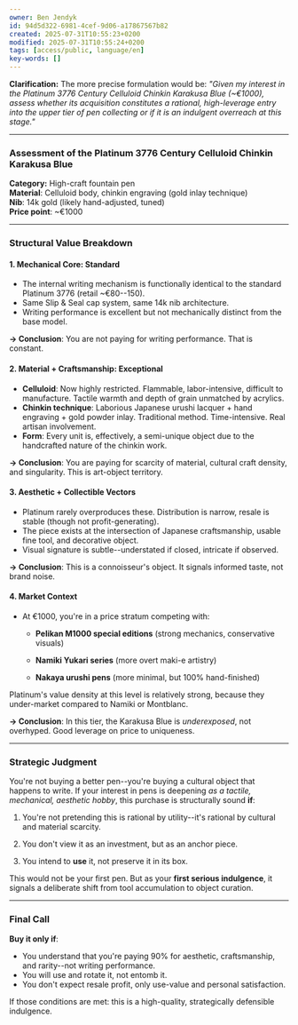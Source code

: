 ```yaml
---
owner: Ben Jendyk
id: 94d5d322-6981-4cef-9d06-a17867567b82
created: 2025-07-31T10:55:23+0200
modified: 2025-07-31T10:55:24+0200
tags: [access/public, language/en]
key-words: []
---
```


**Clarification:** The more precise formulation would be: _"Given my interest in the Platinum 3776 Century Celluloid Chinkin Karakusa Blue (~€1000), assess whether its acquisition constitutes a rational, high-leverage entry into the upper tier of pen collecting or if it is an indulgent overreach at this stage."_
* * *

### Assessment of the Platinum 3776 Century Celluloid Chinkin Karakusa Blue

**Category:** High-craft fountain pen  
**Material**: Celluloid body, chinkin engraving (gold inlay technique)  
**Nib**: 14k gold (likely hand-adjusted, tuned)  
**Price point**: ~€1000

* * *

### Structural Value Breakdown

#### 1. **Mechanical Core: Standard**

- The internal writing mechanism is functionally identical to the standard Platinum 3776 (retail ~€80--150).
- Same Slip & Seal cap system, same 14k nib architecture.
- Writing performance is excellent but not mechanically distinct from the base model.

**→ Conclusion**: You are not paying for writing performance. That is constant.

#### 2. **Material + Craftsmanship: Exceptional**
- **Celluloid**: Now highly restricted. Flammable, labor-intensive, difficult to manufacture. Tactile warmth and depth of grain unmatched by acrylics.
- **Chinkin technique**: Laborious Japanese urushi lacquer + hand engraving + gold powder inlay. Traditional method. Time-intensive. Real artisan involvement.
- **Form**: Every unit is, effectively, a semi-unique object due to the handcrafted nature of the chinkin work.

**→ Conclusion**: You are paying for scarcity of material, cultural craft density, and singularity. This is art-object territory.

#### 3. **Aesthetic + Collectible Vectors**
- Platinum rarely overproduces these. Distribution is narrow, resale is stable (though not profit-generating).
- The piece exists at the intersection of Japanese craftsmanship, usable fine tool, and decorative object.
- Visual signature is subtle--understated if closed, intricate if observed.

**→ Conclusion**: This is a connoisseur's object. It signals informed taste, not brand noise.

#### 4. **Market Context**

- At €1000, you're in a price stratum competing with:

    - **Pelikan M1000 special editions** (strong mechanics, conservative visuals)

    - **Namiki Yukari series** (more overt maki-e artistry)

    - **Nakaya urushi pens** (more minimal, but 100% hand-finished)

Platinum's value density at this level is relatively strong, because they under-market compared to Namiki or Montblanc.

**→ Conclusion**: In this tier, the Karakusa Blue is _underexposed_, not overhyped. Good leverage on price to uniqueness.

* * *

### Strategic Judgment

You're not buying a better pen--you're buying a cultural object that happens to write. If your interest in pens is deepening _as a tactile, mechanical, aesthetic hobby_, this purchase is structurally sound **if**:

1. You're not pretending this is rational by utility--it's rational by cultural and material scarcity.

2. You don't view it as an investment, but as an anchor piece.

3. You intend to **use** it, not preserve it in its box.

This would not be your first pen. But as your **first serious indulgence**, it signals a deliberate shift from tool accumulation to object curation.

* * *

### Final Call

**Buy it only if**:

- You understand that you're paying 90% for aesthetic, craftsmanship, and rarity--not writing performance.
- You will use and rotate it, not entomb it.
- You don't expect resale profit, only use-value and personal satisfaction.

If those conditions are met: this is a high-quality, strategically defensible indulgence.